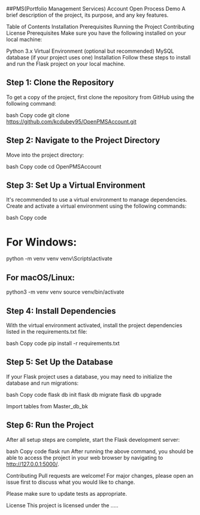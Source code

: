 
##PMS(Portfolio Management Services) Account  Open Process Demo
A brief description of the project, its purpose, and any key features.

Table of Contents
Installation
Prerequisites
Running the Project
Contributing
License
Prerequisites
Make sure you have the following installed on your local machine:

Python 3.x
Virtual Environment (optional but recommended)
MySQL database (if your project uses one)
Installation
Follow these steps to install and run the Flask project on your local machine.

## Step 1: Clone the Repository
To get a copy of the project, first clone the repository from GitHub using the following command:

bash
Copy code
git clone https://github.com/kcdubey95/OpenPMSAccount.git
## Step 2: Navigate to the Project Directory
Move into the project directory:

bash
Copy code
cd OpenPMSAccount
## Step 3: Set Up a Virtual Environment
It's recommended to use a virtual environment to manage dependencies. Create and activate a virtual environment using the following commands:

bash
Copy code
# For Windows:
python -m venv venv
venv\Scripts\activate

## For macOS/Linux:
python3 -m venv venv
source venv/bin/activate
## Step 4: Install Dependencies
With the virtual environment activated, install the project dependencies listed in the requirements.txt file:

bash
Copy code
pip install -r requirements.txt


## Step 5: Set Up the Database
If your Flask project uses a database, you may need to initialize the database and run migrations:

bash
Copy code
flask db init
flask db migrate
flask db upgrade

Import tables from Master_db_bk


## Step 6: Run the Project
After all setup steps are complete, start the Flask development server:

bash
Copy code
flask run
After running the above command, you should be able to access the project in your web browser by navigating to http://127.0.0.1:5000/.

Contributing
Pull requests are welcome! For major changes, please open an issue first to discuss what you would like to change.

Please make sure to update tests as appropriate.

License
This project is licensed under the .....

